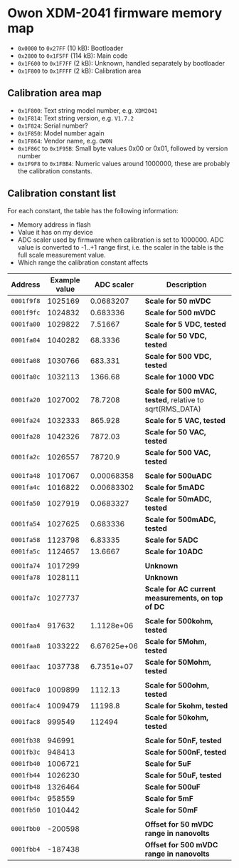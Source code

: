 Owon XDM-2041 firmware memory map
=================================

* `0x0000` to `0x27FF` (10 kB): Bootloader
* `0x2800` to `0x1F5FF` (114 kB): Main code
* `0x1F600` to `0x1F7FF` (2 kB): Unknown, handled separately by bootloader
* `0x1F800` to `0x1FFFF` (2 kB): Calibration area

Calibration area map
--------------------

* `0x1F800`: Text string model number, e.g. `XDM2041`
* `0x1F814`: Text string version, e.g. `V1.7.2`
* `0x1F824`: Serial number?
* `0x1F850`: Model number again
* `0x1F864`: Vendor name, e.g. `OWON`
* `0x1F86C` to `0x1F95B`: Small byte values 0x00 or 0x01, followed by version number
* `0x1F9F8` to `0x1FBB4`: Numeric values around 1000000, these are probably the calibration constants.

Calibration constant list
-------------------------

For each constant, the table has the following information:
* Memory address in flash
* Value it has on my device
* ADC scaler used by firmware when calibration is set to 1000000. ADC value is converted to -1..+1 range first, i.e. the scaler in the table is the full scale measurement value.
* Which range the calibration constant affects

| Address    |Example value| ADC scaler  | Description
| ---------- | -------- | -------------- | --------------------------------------
| `0001f9f8` | 1025169  | 0.0683207      | **Scale for 50 mVDC**
| `0001f9fc` | 1024832  | 0.683336       | **Scale for 500 mVDC**
| `0001fa00` | 1029822  | 7.51667        | **Scale for 5 VDC, tested**
| `0001fa04` | 1040282  | 68.3336        | **Scale for 50 VDC, tested**
| `0001fa08` | 1030766  | 683.331        | **Scale for 500 VDC, tested**
| `0001fa0c` | 1032113  | 1366.68        | **Scale for 1000 VDC**
|            |          |                |  
| `0001fa20` | 1027002  | 78.7208        | **Scale for 500 mVAC, tested**, relative to sqrt(RMS_DATA)
| `0001fa24` | 1032333  | 865.928        | **Scale for 5 VAC, tested**
| `0001fa28` | 1042326  | 7872.03        | **Scale for 50 VAC, tested**
| `0001fa2c` | 1026557  | 78720.9        | **Scale for 500 VAC, tested**
|            |          |                |  
| `0001fa48` | 1017067  | 0.00068358     | **Scale for 500uADC**
| `0001fa4c` | 1016822  | 0.00683302     | **Scale for 5mADC**
| `0001fa50` | 1027919  | 0.0683327      | **Scale for 50mADC, tested**
| `0001fa54` | 1027625  | 0.683336       | **Scale for 500mADC, tested**
| `0001fa58` | 1123798  | 6.83335        | **Scale for 5ADC**
| `0001fa5c` | 1124657  | 13.6667        | **Scale for 10ADC**
|            |          |                |  
| `0001fa74` | 1017299  |                | **Unknown**
| `0001fa78` | 1028111  |                | **Unknown**
| `0001fa7c` | 1027737  |                | **Scale for AC current measurements, on top of DC**
|            |          |                |  
| `0001faa4` | 917632   | 1.1128e+06     | **Scale for 500kohm, tested**
| `0001faa8` | 1033222  | 6.67625e+06    | **Scale for 5Mohm, tested**
| `0001faac` | 1037738  | 6.7351e+07     | **Scale for 50Mohm, tested**
|            |          |                |  
| `0001fac0` | 1009899  |  1112.13       | **Scale for 500ohm, tested**
| `0001fac4` | 1009479  | 11198.8        | **Scale for 5kohm, tested**
| `0001fac8` | 999549   |112494          | **Scale for 50kohm, tested**
|            |          |                |  
| `0001fb38` | 946991   |                | **Scale for 50nF, tested**
| `0001fb3c` | 948413   |                | **Scale for 500nF, tested**
| `0001fb40` | 1006721  |                | **Scale for 5uF**
| `0001fb44` | 1026230  |                | **Scale for 50uF, tested**
| `0001fb48` | 1326464  |                | **Scale for 500uF**
| `0001fb4c` | 958559   |                | **Scale for 5mF**
| `0001fb50` | 1010442  |                | **Scale for 50mF**
|            |          |                |  
| `0001fbb0` | -200598  |                | **Offset for 50 mVDC range in nanovolts**
| `0001fbb4` | -187438  |                | **Offset for 500 mVDC range in nanovolts**

